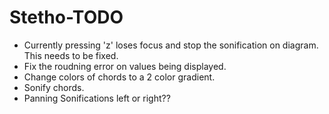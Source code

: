 Stetho-TODO
===========
* Currently pressing 'z' loses focus and stop the sonification on diagram. This needs to be fixed.
* Fix the roudning error on values being displayed.
* Change colors of chords to a 2 color gradient.
* Sonify chords.
* Panning Sonifications left or right??
